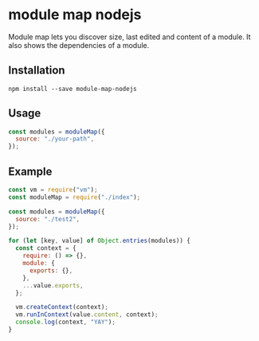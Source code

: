 # module map nodejs

Module map lets you discover size, last edited and content of a module. It also shows the dependencies of a module.


## Installation

```console
npm install --save module-map-nodejs
```

## Usage

```js
const modules = moduleMap({
  source: "./your-path",
});
```

## Example

```js
const vm = require("vm");
const moduleMap = require("./index");

const modules = moduleMap({
  source: "./test2",
});

for (let [key, value] of Object.entries(modules)) {
  const context = {
    require: () => {},
    module: {
      exports: {},
    },
    ...value.exports,
  };

  vm.createContext(context);
  vm.runInContext(value.content, context);
  console.log(context, "YAY");
}

```